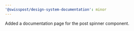 ```yaml
---
'@swisspost/design-system-documentation': minor
---
```


Added a documentation page for the post spinner component.

